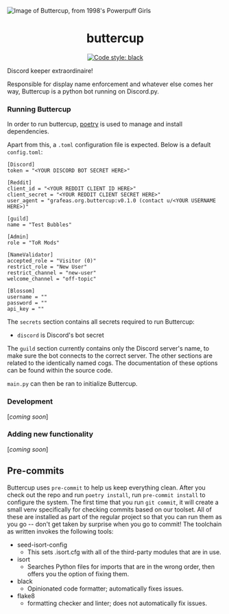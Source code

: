 ![Image of Buttercup, from 1998's Powerpuff Girls](https://i.imgur.com/wx8BXyT.png)

<h1 align="center">buttercup</h1>

<p align="center">
<a href="https://github.com/psf/black"><img alt="Code style: black" src="https://img.shields.io/badge/code%20style-black-000000.svg"></a>
</p>

Discord keeper extraordinaire!

Responsible for display name enforcement and whatever else comes her way, Buttercup is a python bot running on Discord.py. 

### Running Buttercup

In order to run buttercup, [poetry](https://python-poetry.org/) is used to manage and install dependencies.

Apart from this, a `.toml` configuration file is expected. Below is a default `config.toml`:
```
[Discord]
token = "<YOUR DISCORD BOT SECRET HERE>"

[Reddit]
client_id = "<YOUR REDDIT CLIENT ID HERE>"
client_secret = "<YOUR REDDIT CLIENT SECRET HERE>"
user_agent = "grafeas.org.buttercup:v0.1.0 (contact u/<YOUR USERNAME HERE>)"

[guild]
name = "Test Bubbles"

[Admin]
role = "ToR Mods"

[NameValidator]
accepted_role = "Visitor (0)"
restrict_role = "New User"
restrict_channel = "new-user"
welcome_channel = "off-topic"

[Blossom]
username = ""
password = ""
api_key = ""
```
The `secrets` section contains all secrets required to run Buttercup:
- `discord` is Discord's bot secret

The `guild` section currently contains only the Discord server's name, to make sure the bot connects to the correct server.
The other sections are related to the identically named cogs. The documentation of these options can be found within the source code.

`main.py` can then be ran to initialize Buttercup.

### Development

[*coming soon*]

### Adding new functionality

[*coming soon*]

## Pre-commits

Buttercup uses `pre-commit` to help us keep everything clean. After you check out the repo and run `poetry install`, run `pre-commit install` to configure the system. The first time that you run `git commit`, it will create a small venv specifically for checking commits based on our toolset. All of these are installed as part of the regular project so that you can run them as you go -- don't get taken by surprise when you go to commit! The toolchain as written invokes the following tools:

- seed-isort-config
  - This sets .isort.cfg with all of the third-party modules that are in use.
- isort
  - Searches Python files for imports that are in the wrong order, then offers you the option of fixing them.
- black
  - Opinionated code formatter; automatically fixes issues.
- flake8
  - formatting checker and linter; does not automatically fix issues.
